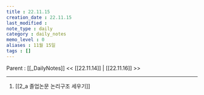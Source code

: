 ```yaml
---
title : 22.11.15
creation_date : 22.11.15
last_modified :
note_type : daily
category : daily_notes
memo_level : 0
aliases : 11월 15일
tags : []
---
```

Parent : [[_DailyNotes]]
<< [[22.11.14]] | [[22.11.16]] >>

---

1. [[2_a 졸업논문 논리구조 세우기]]